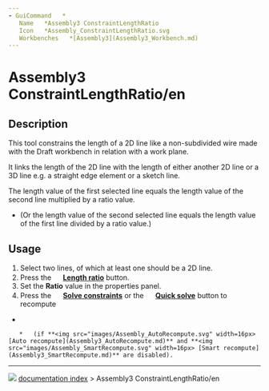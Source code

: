 ```yaml
---
- GuiCommand   *
   Name   *Assembly3 ConstraintLengthRatio
   Icon   *Assembly_ConstraintLengthRatio.svg
   Workbenches   *[Assembly3](Assembly3_Workbench.md)
---
```


# Assembly3 ConstraintLengthRatio/en

## Description

This tool constrains the length of a 2D line like a non-subdivided wire made with the Draft workbench in relation with a work plane.

It links the length of the 2D line with the length of either another 2D line or a 3D line e.g. a straight edge element or a sketch line.

The length value of the first selected line equals the length value of the second line multiplied by a ratio value.

   *   (Or the length value of the second selected line equals the length value of the first line divided by a ratio value.)

## Usage

1.  Select two lines, of which at least one should be a 2D line.
2.  Press the **<img src="images/Assembly_ConstraintLengthRatio.svg" width=16px> [Length ratio](Assembly3_ConstraintLengthRatio.md)** button.
3.  Set the **Ratio** value in the properties panel.
4.  Press the **<img src="images/Assembly3_workbench_icon.svg" width=16px> [Solve constraints](Assembly3_ResolveConstraints.md)** or the **<img src="images/Assembly_QuickSolve.svg" width=16px> [Quick solve](Assembly3_QuickSolve.md)** button to recompute

   *   

       *   (if **<img src="images/Assembly_AutoRecompute.svg" width=16px> [Auto recompute](Assembly3_AutoRecompute.md)** and **<img src="images/Assembly_SmartRecompute.svg" width=16px> [Smart recompute](Assembly3_SmartRecompute.md)** are disabled).



---
![](images/Right_arrow.png) [documentation index](../README.md) > Assembly3 ConstraintLengthRatio/en
